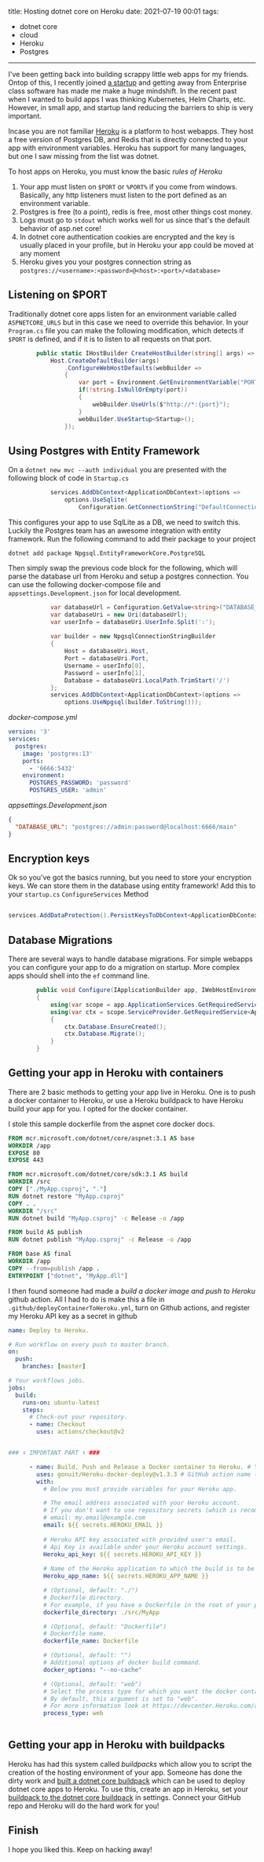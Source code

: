 title: Hosting dotnet core on Heroku
date: 2021-07-19 00:01
tags:
- dotnet core
- cloud
- Heroku
- Postgres
---


I've been getting back into building scrappy little web apps for my friends. Ontop of this, I recently joined [a startup](https://quala.io) and getting away from Enterprise class software has made me make a huge mindshift. In the recent past when I wanted to build apps I was thinking Kubernetes, Helm Charts, etc. However, in small app, and startup land reducing the barriers to ship is very important.

<!-- more -->

Incase you are not familiar [Heroku](https://www.heroku.com) is a platform to host webapps. They host a free version of Postgres DB, and Redis that is directly connected to your app with environment variables. Heroku has support for many languages, but one I saw missing from the list was dotnet.

To host apps on Heroku, you must know the basic *rules of Heroku*

1. Your app must listen on `$PORT` or `%PORT%` if you come from windows. Basically, any http listeners must listen to the port defined as an environment variable.
2. Postgres is free (to a point), redis is free, most other things cost money.
3. Logs must go to `stdout` which works well for us since that's the default behavior of asp.net core!
4. In dotnet core authentication cookies are encrypted and the key is usually placed in your profile, but in Heroku your app could be moved at any moment
5. Heroku gives you your postgres connection string as `postgres://<username>:<password>@<host>:<port>/<database>`



## Listening on $PORT

Traditionally dotnet core apps listen for an environment variable called `ASPNETCORE_URLS` but in this case we need to override this behavior. In your `Program.cs` file you can make the following modification, which detects if `$PORT` is defined, and if it is to listen to all requests on that port.

```csharp
        public static IHostBuilder CreateHostBuilder(string[] args) =>
            Host.CreateDefaultBuilder(args)
                .ConfigureWebHostDefaults(webBuilder =>
                {
                    var port = Environment.GetEnvironmentVariable("PORT");
                    if(!string.IsNullOrEmpty(port)) 
                    {
                        webBuilder.UseUrls($"http://*:{port}");
                    }
                    webBuilder.UseStartup<Startup>();
                });
```

## Using Postgres with Entity Framework

On a `dotnet new mvc --auth individual` you are presented with the following block of code in `Startup.cs`

```csharp
            services.AddDbContext<ApplicationDbContext>(options =>
                options.UseSqlite(
                    Configuration.GetConnectionString("DefaultConnection")));

```

This configures your app to use SqlLite as a DB, we need to switch this. Luckily the Postgres team has an awesome integration with entity framework. Run the following command to add their package to your project

`dotnet add package Npgsql.EntityFrameworkCore.PostgreSQL`

Then simply swap the previous code block for the following, which will parse the database url from Heroku and setup a postgres connection. You can use the following docker-compose file and `appsettings.Development.json` for local development.

```csharp
            var databaseUrl = Configuration.GetValue<string>("DATABASE_URL");
            var databaseUri = new Uri(databaseUrl);
            var userInfo = databaseUri.UserInfo.Split(':');
            
            var builder = new NpgsqlConnectionStringBuilder
            {
                Host = databaseUri.Host,
                Port = databaseUri.Port,
                Username = userInfo[0],
                Password = userInfo[1],
                Database = databaseUri.LocalPath.TrimStart('/')
            };
            services.AddDbContext<ApplicationDbContext>(options =>
                options.UseNpgsql(builder.ToString()));
```

*docker-compose.yml*

```yml
version: '3'
services:
  postgres:
    image: 'postgres:13'
    ports:
      - '6666:5432'
    environment:
      POSTGRES_PASSWORD: 'password'
      POSTGRES_USER: 'admin'
```

*appsettings.Development.json*

```json
{
  "DATABASE_URL": "postgres://admin:password@localhost:6666/main"
}
```

## Encryption keys

Ok so you've got the basics running, but you need to store your encryption keys. We can store them in the database using entity framework! Add this to your `startup.cs` `ConfigureServices` Method

```cs

services.AddDataProtection().PersistKeysToDbContext<ApplicationDbContext>();

```

## Database Migrations

There are several ways to handle database migrations. For simple webapps you can configure your app to do a migration on startup. More complex apps should shell into the `ef` command line.

```csharp
        public void Configure(IApplicationBuilder app, IWebHostEnvironment env)
        {
            using(var scope = app.ApplicationServices.GetRequiredService<IServiceScopeFactory>().CreateScope())
            using(var ctx = scope.ServiceProvider.GetRequiredService<ApplicationDbContext>())
            {
                ctx.Database.EnsureCreated();
                ctx.Database.Migrate();
            }
        }

```

## Getting your app in Heroku with containers

There are 2 basic methods to getting your app live in Heroku. One is to push a docker container to Heroku, or use a Heroku buildpack to have Heroku build your app for you. I opted for the docker container.

I stole this sample dockerfile from the aspnet core docker docs.

```dockerfile
FROM mcr.microsoft.com/dotnet/core/aspnet:3.1 AS base
WORKDIR /app
EXPOSE 80
EXPOSE 443

FROM mcr.microsoft.com/dotnet/core/sdk:3.1 AS build
WORKDIR /src
COPY ["./MyApp.csproj", "."]
RUN dotnet restore "MyApp.csproj"
COPY . .
WORKDIR "/src"
RUN dotnet build "MyApp.csproj" -c Release -o /app

FROM build AS publish
RUN dotnet publish "MyApp.csproj" -c Release -o /app

FROM base AS final
WORKDIR /app
COPY --from=publish /app .
ENTRYPOINT ["dotnet", "MyApp.dll"]


```

I then found someone had made a *build a docker image and push to Heroku* github action. All I had to do is make this a file in `.github/deployContainerToHeroku.yml`, turn on Github actions, and register my Heroku API key as a secret in github


```yml
name: Deploy to Heroku.

# Run workflow on every push to master branch.
on:
  push:
    branches: [master]

# Your workflows jobs.
jobs:
  build:
    runs-on: ubuntu-latest
    steps:
      # Check-out your repository.
      - name: Checkout
        uses: actions/checkout@v2


### ⬇ IMPORTANT PART ⬇ ###

      - name: Build, Push and Release a Docker container to Heroku. # Your custom step name
        uses: gonuit/Heroku-docker-deploy@v1.3.3 # GitHub action name (leave it as it is).
        with:
          # Below you must provide variables for your Heroku app.

          # The email address associated with your Heroku account.
          # If you don't want to use repository secrets (which is recommended) you can do:
          # email: my.email@example.com
          email: ${{ secrets.HEROKU_EMAIL }}
          
          # Heroku API key associated with provided user's email.
          # Api Key is available under your Heroku account settings.
          Heroku_api_key: ${{ secrets.HEROKU_API_KEY }}
          
          # Name of the Heroku application to which the build is to be sent.
          Heroku_app_name: ${{ secrets.HEROKU_APP_NAME }}

          # (Optional, default: "./")
          # Dockerfile directory.
          # For example, if you have a Dockerfile in the root of your project, leave it as follows:
          dockerfile_directory: ./src/MyApp

          # (Optional, default: "Dockerfile")
          # Dockerfile name.
          dockerfile_name: Dockerfile

          # (Optional, default: "")
          # Additional options of docker build command.
          docker_options: "--no-cache"

          # (Optional, default: "web")
          # Select the process type for which you want the docker container to be uploaded.
          # By default, this argument is set to "web".
          # For more information look at https://devcenter.Heroku.com/articles/process-model
          process_type: web
          

```

## Getting your app in Heroku with buildpacks

Heroku has had this system called *buildpacks* which allow you to script the creation of the hosting environment of your app. Someone has done the dirty work and [built a dotnet core buildpack](https://elements.Heroku.com/buildpacks/jincod/dotnetcore-buildpack) which can be used to deploy dotnet core apps to Heroku. To use this, create an app in Heroku, set your [buildpack to the dotnet core buildpack](https://elements.Heroku.com/buildpacks/jincod/dotnetcore-buildpack) in settings. Connect your GitHub repo and Heroku will do the hard work for you!


## Finish

I hope you liked this. Keep on hacking away!